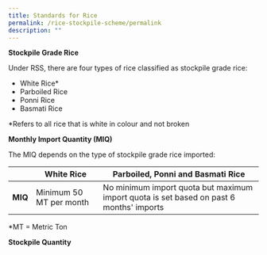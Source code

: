 ```yaml
---
title: Standards for Rice
permalink: /rice-stockpile-scheme/permalink
description: ""
---
```

**Stockpile Grade Rice**

Under RSS, there are four types of rice classified as stockpile grade rice: 
- White Rice*
- Parboiled Rice 
- Ponni Rice 
- Basmati Rice 

*Refers to all rice that is white in colour and not broken 

**Monthly Import Quantity (MIQ)**

The MIQ depends on the type of stockpile grade rice imported:


|  | White Rice | Parboiled, Ponni and Basmati Rice |
| -------- | -------- | -------- |
| **MIQ** | Minimum 50 MT per month   | No minimum import quota but maximum import quota is set based on past 6 months' imports  |

*MT = Metric Ton

**Stockpile Quantity**